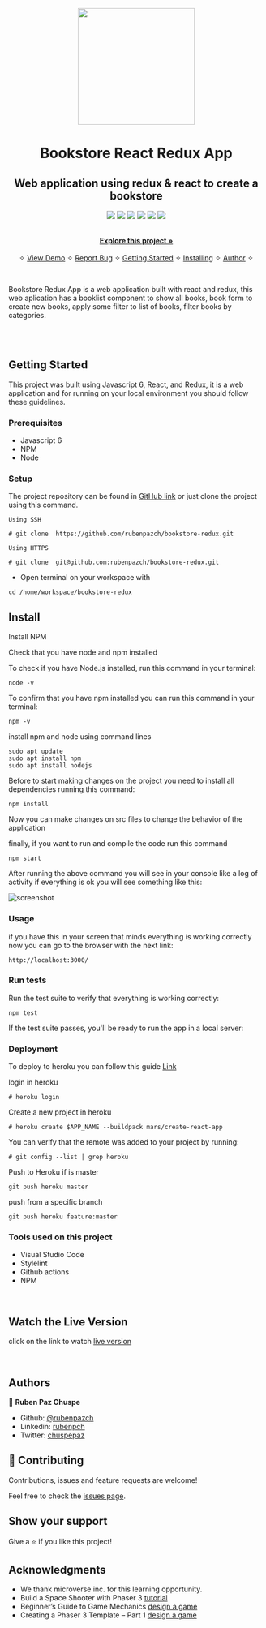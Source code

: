 <p align="center">
    <img src="./images/shooter.png"
        height="230">
</p>

<p align="center">
    <h1 align="center"> Bookstore React Redux App  </h1>    
</p>

<p align="center">
    <h2 align="center"> Web application using redux & react to create a bookstore</h2>    
</p>

<p align="center">
    <a href="https://img.shields.io/badge/Microverse-blueviolet" alt="Contributors">
        <img src="https://img.shields.io/badge/Microverse-blueviolet" /></a>
    <a href="https://www.w3schools.com/js/js_es6.asp" alt="JavaScript">
        <img src="https://img.shields.io/badge/JavaScript-6.0.0-yellowgreen" /></a>
    <a href="https://reactjs.org/" alt="React">
        <img src="https://img.shields.io/badge/React-built-orange" /></a>
    <a href="https://nodejs.org/es/" alt="Node">
        <img src="https://img.shields.io/badge/Node.js-Built-green" /></a>
    <a href="https://redux.js.org/" alt="Redux">
        <img src="https://img.shields.io/badge/Redux-built-lightgrey" /></a>  
    <a href="https://www.heroku.com/" alt="Heroku">
        <img src="https://img.shields.io/badge/Heroku-published-lightgrey" /></a>
</p>



  <p align="center">    
    <br />
    <a href="https://github.com/rubenpazch/bookstore-redux"><strong>Explore this project »</strong></a>
    <br />
    <br />&#10023;
    <a href="https://bookstore-reactredux.herokuapp.com/">View Demo</a>   &#10023;  
    <a href="https://github.com/rubenpazch/bookstore-redux/issues">Report Bug</a> &#10023;
    <a href="#Getting-Started">Getting Started</a> &#10023; 
    <a href="#Install">Installing</a> &#10023;    
    <a href="#Authors">Author</a> &#10023;
  </p>



<br/>

Bookstore Redux App is a web application built with react and redux, this web aplication has  a booklist component to show all books, book form to create new books,  apply some filter to list of books, filter books by categories.  

<br/>
<!--- 
<img src="./gifPreview.gif" width="100%"/>
-->
<br/>

## Getting Started

This project was built using Javascript 6, React, and Redux, it is a web application and for running on your local environment you should follow these guidelines.


### Prerequisites

- Javascript 6
- NPM
- Node


### Setup

The project repository can be found in [GitHub link](https://github.com/rubenpazch/bookstore-redux/) or just clone the project using this command. 


```
Using SSH 

# git clone  https://github.com/rubenpazch/bookstore-redux.git

Using HTTPS

# git clone  git@github.com:rubenpazch/bookstore-redux.git

```

+ Open terminal on your workspace with

```
cd /home/workspace/bookstore-redux
```



## Install


Install NPM

Check that you have node and npm installed

To check if you have Node.js installed, run this command in your terminal:


```
node -v
```

To confirm that you have npm installed you can run this command in your terminal:


```
npm -v
```

install  npm and node  using command lines


```
sudo apt update
sudo apt install npm
sudo apt install nodejs
```

Before to start making changes on the project you need to install all dependencies running this command:

```
npm install
```


Now you can make changes on src files to change the behavior of the application

finally, if you want to run and compile the code run this command

```
npm start
```

After running the above command you will see in your console like a log of activity if everything is ok you will see something like this:

![screenshot](./server.png)



### Usage

if you have this in your screen that minds everything is working correctly now you can go to the browser with the next link:

```
http://localhost:3000/
```


### Run tests

Run the test suite to verify that everything is working correctly:

```
npm test
```

If the test suite passes, you'll be ready to run the app in a local server:


### Deployment

To deploy to heroku you can follow this guide [Link](https://github.com/mars/create-react-app-buildpack) 

login in heroku 

```
# heroku login
```

Create a new project in heroku

```
# heroku create $APP_NAME --buildpack mars/create-react-app
```

You can verify that the remote was added to your project by running:
```
# git config --list | grep heroku
```

Push to Heroku if is master

```
git push heroku master
```

push from a specific branch

```
git push heroku feature:master
```

### Tools used on this project

- Visual Studio Code
- Stylelint
- Github actions
- NPM



<br/>


## Watch the Live Version


click on the link to watch [live version](https://bookstore-reactredux.herokuapp.com/)

<br/>













## Authors


👤 **Ruben Paz Chuspe**

- Github: [@rubenpazch](https://github.com/rubenpazch)
- Linkedin: [rubenpch](https://www.linkedin.com/in/rubenpch/)
- Twitter: [chuspepaz](https://twitter.com/ChuspePaz)


## 🤝 Contributing

Contributions, issues and feature requests are welcome!

Feel free to check the [issues page](issues/).

## Show your support

Give a ⭐️ if you like this project!

## Acknowledgments

- We thank microverse inc. for this learning opportunity.
- Build a Space Shooter with Phaser 3 [tutorial](https://learn.yorkcs.com/category/tutorials/gamedev/phaser-3/build-a-space-shooter-with-phaser-3/)
- Beginner’s Guide to Game Mechanics [design a game](https://www.gamedesigning.org/learn/basic-game-mechanics/)
- Creating a Phaser 3 Template – Part 1 [design a game](https://phasertutorials.com/creating-a-phaser-3-template-part-1/)
